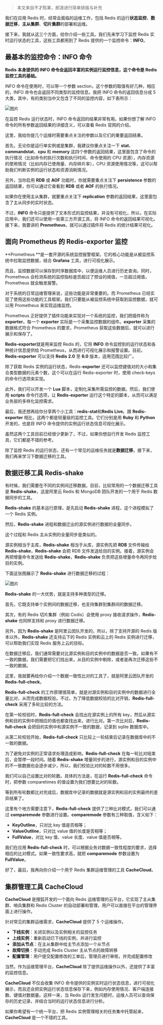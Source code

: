 > 本文来自不才陈某，郎涯进行简单排版与补充

我们在应用 Redis 时，经常会面临的运维工作，包括 Redis 的运行**状态监控**，**数据迁移**，**主从集群**、**切片集群**的部署和运维。

接下来，我就从这三个方面，给你介绍一些工具。我们先来学习下监控 Redis 实时运行状态的工具，这些工具都用到了 Redis 提供的一个监控命令：**INFO**。



## 最基本的监控命令：INFO 命令

**Redis 本身提供的 INFO 命令会返回丰富的实例运行监控信息，这个命令是 Redis 监控工具的基础。**

INFO 命令在使用时，可以带一个参数 section，这个参数的取值有好几种，相应的，INFO 命令也会返回不同类型的监控信息。我把 INFO 命令的返回信息分成 5 大类，其中，有的类别当中又包含了不同的监控内容，如下表所示：

![图片](https://img-note.langyastudio.com/202209262142122.jpeg?x-oss-process=style/watermark)

在监控 Redis 运行状态时，INFO 命令返回的结果非常有用。如果你想了解 INFO 命令的所有参数返回结果的详细含义，可以查看 Redis 官网的介绍。

这里，我给你提几个运维时需要重点关注的参数以及它们的重要返回结果。

首先，无论你是运行单实例或是集群，我建议你重点关注一下 **stat**、**commandstat**、**cpu** 和 **memory** 这四个参数的返回结果，这里面包含了命令的执行情况（比如命令的执行次数和执行时间、命令使用的 CPU 资源），内存资源的使用情况（比如内存已使用量、内存碎片率），CPU 资源使用情况等，这可以帮助我们判断实例的运行状态和资源消耗情况。

另外，当你启用 **RDB** 或 **AOF** 功能时，你就需要重点关注下 **persistence** 参数的返回结果，你可以通过它查看到 **RDB** 或者 **AOF** 的执行情况。

如果你在使用主从集群，就要重点关注下 **replication** 参数的返回结果，这里面包含了主从同步的实时状态。

不过，**INFO** 命令只是提供了文本形式的监控结果，并没有可视化，所以，在实际应用中，我们还可以使用一些第三方开源工具，将 INFO 命令的返回结果可视化。接下来，我要讲的 **Prometheus**，就可以通过插件将 Redis 的统计结果可视化。



## 面向 Prometheus 的 Redis-exporter 监控

**Prometheus **是一套开源的系统监控报警框架。它的核心功能是从被监控系统中拉取监控数据，结合 **Grafana** 工具，进行可视化展示。

而且，监控数据可以保存到时序数据库中，以便运维人员进行历史查询。同时，Prometheus 会检测系统的监控指标是否超过了预设的阈值，一旦超过阈值，Prometheus 就会触发报警。

对于系统的日常运维管理来说，这些功能是非常重要的。而 Prometheus 已经实现了使用这些功能的工具框架。我们只要能从被监控系统中获取到监控数据，就可以用 Prometheus 来实现运维监控。

Prometheus 正好提供了插件功能来实现对一个系统的监控，我们把插件称为 **exporter**，每一个 **exporter** 实际是一个采集监控数据的组件。**exporter** 采集的数据格式符合 Prometheus 的要求，Prometheus 获取这些数据后，就可以进行展示和保存了。

**Redis-exporter**就是用来监控 Redis 的，它将 **INFO** 命令监控到的运行状态和各种统计信息提供给 Prometheus，从而进行可视化展示和报警设置。目前，**Redis-exporter** 可以支持 **Redis 2.0** 至 **6.0** 版本，适用范围比较广。

除了获取 Redis 实例的运行状态，Redis-**exporter** 还可以监控键值对的大小和集合类型数据的元素个数，这个可以在运行 Redis-exporter 时，使用 check-keys 的命令行选项来实现。

此外，我们可以开发一个 **Lua** 脚本，定制化采集所需监控的数据。然后，我们使用 **scripts** 命令行选项，让 **Redis-exporter** 运行这个特定的脚本，从而可以满足业务层的多样化监控需求。

最后，我还想再给你分享两个小工具：**redis-stat**和**Redis Live**。跟 **Redis-exporter** 相比，这两个都是轻量级的监控工具。它们分别是用 **Ruby** 和 **Python** 开发的，也是将 INFO 命令提供的实例运行状态信息可视化展示。

虽然这两个工具目前已经很少更新了，不过，如果你想自行开发 Redis 监控工具，它们都是不错的参考。

除了监控 Redis 的运行状态，还有一个常见的运维任务就是**数据迁移**。接下来，我们再来学习下数据迁移的工具。



## 数据迁移工具 Redis-shake

有时候，我们需要在不同的实例间迁移数据。目前，比较常用的一个数据迁移工具是 **Redis-shake**，这是阿里云 Redis 和 MongoDB 团队开发的一个用于 Redis 数据同步的工具。

**Redis-shake** 的基本运行原理，是先启动 **Redis-shake** 进程，这个进程模拟了一个 Redis 实例。

然后，**Redis-shake** 进程和数据迁出的源实例进行数据的全量同步。

这个过程和 Redis 主从实例的全量同步是类似的。

源实例相当于主库，**Redis-shake** 相当于从库，源实例先把 **RDB** 文件传输给 **Redis-shake**，**Redis-shake** 会把 RDB 文件发送给目的实例。接着，源实例会再把增量命令发送给 **Redis-shake**，**Redis-shake** 负责把这些增量命令再同步给目的实例。

下面这张图展示了 **Redis-shake** 进行数据迁移的过程：

![图片](https://img-note.langyastudio.com/202209262142159.jpeg?x-oss-process=style/watermark)

**Redis-shake** 的一大优势，就是支持多种类型的迁移。

首先，它既支持单个实例间的数据迁移，也支持集群到集群间的数据迁移。

其次，有的 Redis 切片集群（例如 Codis）会使用 proxy 接收请求操作，**Redis-shake** 也同样支持和 proxy 进行数据迁移。

另外，因为 **Redis-shake** 是阿里云团队开发的，所以，除了支持开源的 Redis 版本以外，**Redis-shake** 还支持云下的 Redis 实例和云上的 Redis 实例进行迁移，可以帮助我们实现 Redis 服务上云的目标。

在数据迁移后，我们通常需要对比源实例和目的实例中的数据是否一致。如果有不一致的数据，我们需要把它们找出来，从目的实例中剔除，或者是再次迁移这些不一致的数据。

这里，我就要再给你介绍一个数据一致性比对的工具了，就是阿里云团队开发的 **Redis-full-check**。

**Redis-full-check** 的工作原理很简单，就是对源实例和目的实例中的数据进行全量比对，从而完成数据校验。不过，为了降低数据校验的比对开销，**Redis-full-check** 采用了多轮比较的方法。

在第一轮校验时，**Redis-full-check** 会找出在源实例上的所有 key，然后从源实例和目的实例中把相应的值也都查找出来，进行比对。第一次比对后，**Redis-full-check** 会把目的实例中和源实例不一致的数据，记录到 sqlite 数据库中。

从第二轮校验开始，**Redis-full-check** 只比较上一轮结束后记录在数据库中的不一致的数据。

为了避免对实例的正常请求处理造成影响，**Redis-full-check** 在每一轮比对结束后，会暂停一段时间。随着 **Redis-shake** 增量同步的进行，源实例和目的实例中的不一致数据也会逐步减少，所以，我们校验比对的轮数不用很多。

我们可以自己设置比对的轮数。具体的方法是，在运行 **Redis-full-check** 命令时，把参数 comparetimes 的值设置为我们想要比对的轮数。

等到所有轮数都比对完成后，数据库中记录的数据就是源实例和目的实例最终的差异结果了。

这里有个地方需要注意下，**Redis-full-check** 提供了三种比对模式，我们可以通过 **comparemode** 参数进行设置。**comparemode** 参数有三种取值，含义如下：

- **KeyOutline**，只对比 key 值是否相等；
- **ValueOutline**，只对比 value 值的长度是否相等；
- **FullValue**，对比 key 值、value 长度、value 值是否相等。

我们在应用 **Redis-full-check** 时，可以根据业务对数据一致性程度的要求，选择相应的比对模式。如果一致性要求高，就把 **comparemode** 参数设置为 **FullValue**。

好了，最后，我再向你介绍一个用于 Redis 集群运维管理的工具 **CacheCloud**。



## 集群管理工具 CacheCloud

**CacheCloud** 是搜狐开发的一个面向 Redis 运维管理的云平台，它实现了主从集群、哨兵集群和 Redis Cluster 的自动部署和管理，用户可以直接在平台的管理界面上进行操作。

针对常见的集群运维需求，**CacheCloud** 提供了 5 个运维操作。

- **下线实例**：关闭实例以及实例相关的监控任务
- **上线实例**：重新启动已下线的实例，并进行监控
- **添加从节点**：在主从集群中给主节点添加一个从节点
- **故障切换**：手动完成 Redis Cluster 主从节点的故障转移
- **配置管理**：用户提交配置修改的工单后，管理员进行审核，并完成配置修改

当然，作为运维管理平台，**CacheCloud** 除了提供运维操作以外，还提供了丰富的监控信息。

**CacheCloud** 不仅会收集 INFO 命令提供的实例实时运行状态信息，进行可视化展示，而且还会把实例运行状态信息保存下来，例如内存使用情况、客户端连接数、键值对数据量。这样一来，当 Redis 运行发生问题时，运维人员可以查询保存的历史记录，并结合当时的运行状态信息进行分析。

如果你希望有一个统一平台，把 Redis 实例管理相关的任务集中托管起来，**CacheCloud** 是一个不错的工具。